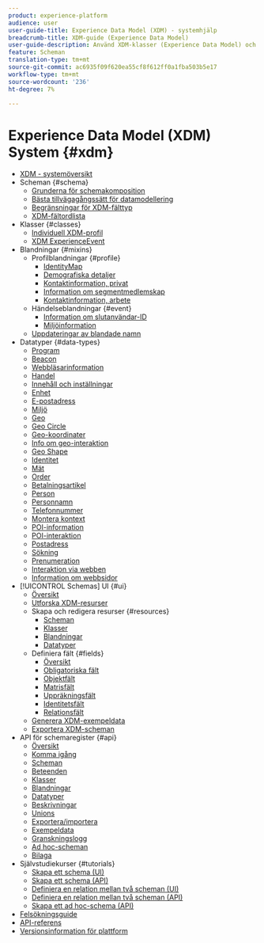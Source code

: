 ```yaml
---
product: experience-platform
audience: user
user-guide-title: Experience Data Model (XDM) - systemhjälp
breadcrumb-title: XDM-guide (Experience Data Model)
user-guide-description: Använd XDM-klasser (Experience Data Model) och mixins för att standardisera upplevelsedata.
feature: Scheman
translation-type: tm+mt
source-git-commit: ac6935f09f620ea55cf8f612ff0a1fba503b5e17
workflow-type: tm+mt
source-wordcount: '236'
ht-degree: 7%

---
```



# Experience Data Model (XDM) System {#xdm}

* [XDM - systemöversikt](home.md)
* Scheman {#schema}
   * [Grunderna för schemakomposition](schema/composition.md)
   * [Bästa tillvägagångssätt för datamodellering](schema/best-practices.md)
   * [Begränsningar för XDM-fälttyp](schema/field-constraints.md)
   * [XDM-fältordlista](schema/field-dictionary.md)
* Klasser {#classes}
   * [Individuell XDM-profil](./classes/individual-profile.md)
   * [XDM ExperienceEvent](./classes/experienceevent.md)
* Blandningar {#mixins}
   * Profilblandningar {#profile}
      * [IdentityMap](./mixins/profile/identitymap.md)
      * [Demografiska detaljer](./mixins/profile/person-details.md)
      * [Kontaktinformation, privat](./mixins/profile/personal-details.md)
      * [Information om segmentmedlemskap](./mixins/profile/segmentation.md)
      * [Kontaktinformation, arbete](./mixins/profile/work-details.md)
   * Händelseblandningar {#event}
      * [Information om slutanvändar-ID](./mixins/event/enduserids.md)
      * [Miljöinformation](./mixins/event/environment-details.md)
   * [Uppdateringar av blandade namn](./mixins/name-updates.md)
* Datatyper {#data-types}
   * [Program](./data-types/application.md)
   * [Beacon](./data-types/beacon.md)
   * [Webbläsarinformation](./data-types/browser-details.md)
   * [Handel](./data-types/commerce.md)
   * [Innehåll och inställningar](./data-types/consents.md)
   * [Enhet](./data-types/device.md)
   * [E-postadress](./data-types/email-address.md)
   * [Miljö](./data-types/environment.md)
   * [Geo](./data-types/geo.md)
   * [Geo Circle](./data-types/geo-circle.md)
   * [Geo-koordinater](./data-types/geo-coordinates.md)
   * [Info om geo-interaktion](./data-types/geo-interaction-details.md)
   * [Geo Shape](./data-types/geo-shape.md)
   * [Identitet](./data-types/identity.md)
   * [Mät](./data-types/measure.md)
   * [Order](./data-types/order.md)
   * [Betalningsartikel](./data-types/payment-item.md)
   * [Person](./data-types/person.md)
   * [Personnamn](./data-types/person-name.md)
   * [Telefonnummer](./data-types/phone-number.md)
   * [Montera kontext](./data-types/place-context.md)
   * [POI-information](./data-types/poi-details.md)
   * [POI-interaktion](./data-types/poi-interaction.md)
   * [Postadress](./data-types/postal-address.md)
   * [Sökning](./data-types/search.md)
   * [Prenumeration](./data-types/subscription.md)
   * [Interaktion via webben](./data-types/web-interactions.md)
   * [Information om webbsidor](./data-types/webpage-details.md)
* [!UICONTROL Schemas] UI  {#ui}
   * [Översikt](./ui/overview.md)
   * [Utforska XDM-resurser](./ui/explore.md)
   * Skapa och redigera resurser {#resources}
      * [Scheman](./ui/resources/schemas.md)
      * [Klasser](./ui/resources/classes.md)
      * [Blandningar](./ui/resources/mixins.md)
      * [Datatyper](./ui/resources/data-types.md)
   * Definiera fält {#fields}
      * [Översikt](./ui/fields/overview.md)
      * [Obligatoriska fält](./ui/fields/required.md)
      * [Objektfält](./ui/fields/object.md)
      * [Matrisfält](./ui/fields/array.md)
      * [Uppräkningsfält](./ui/fields/enum.md)
      * [Identitetsfält](./ui/fields/identity.md)
      * [Relationsfält](./ui/fields/relationship.md)
   * [Generera XDM-exempeldata](./ui/sample.md)
   * [Exportera XDM-scheman](./ui/export.md)
* API för schemaregister {#api}
   * [Översikt](api/overview.md)
   * [Komma igång](api/getting-started.md)
   * [Scheman](api/schemas.md)
   * [Beteenden](api/behaviors.md)
   * [Klasser](api/classes.md)
   * [Blandningar](api/mixins.md)
   * [Datatyper](api/data-types.md)
   * [Beskrivningar](api/descriptors.md)
   * [Unions](api/unions.md)
   * [Exportera/importera](api/export-import.md)
   * [Exempeldata](api/sample-data.md)
   * [Granskningslogg](api/audit-log.md)
   * [Ad hoc-scheman](api/ad-hoc.md)
   * [Bilaga](api/appendix.md)
* Självstudiekurser {#tutorials}
   * [Skapa ett schema (UI)](tutorials/create-schema-ui.md)
   * [Skapa ett schema (API)](tutorials/create-schema-api.md)
   * [Definiera en relation mellan två scheman (UI)](tutorials/relationship-ui.md)
   * [Definiera en relation mellan två scheman (API)](tutorials/relationship-api.md)
   * [Skapa ett ad hoc-schema (API)](tutorials/ad-hoc.md)
* [Felsökningsguide](troubleshooting-guide.md)
* [API-referens](https://www.adobe.io/apis/experienceplatform/home/api-reference.html#!acpdr/swagger-specs/schema-registry.yaml)
* [Versionsinformation för plattform](https://www.adobe.com/go/platform-release-notes-en)